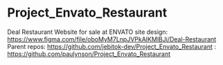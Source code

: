 # Project_Envato_Restaurant
Deal Restaurant Website for sale at ENVATO site
design: https://www.figma.com/file/oboMyM7LnpJVPkAIKMlBJi/Deal-Restaurant
Parent repos: https://github.com/jebitok-dev/Project_Envato_Restaurant
            : https://github.com/paulynson/Project_Envato_Restaurant
